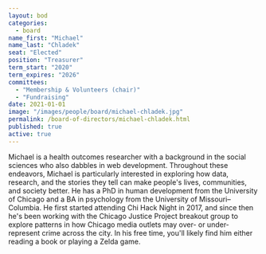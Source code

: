 ```yaml
---
layout: bod
categories: 
  - board
name_first: "Michael"
name_last: "Chladek"
seat: "Elected"
position: "Treasurer"
term_start: "2020"
term_expires: "2026"
committees:
  - "Membership & Volunteers (chair)"
  - "Fundraising"
date: 2021-01-01
image: "/images/people/board/michael-chladek.jpg"
permalink: /board-of-directors/michael-chladek.html
published: true
active: true
---
```


Michael is a health outcomes researcher with a background in the social sciences who also dabbles in web development. Throughout these endeavors, Michael is particularly interested in exploring how data, research, and the stories they tell can make people's lives, communities, and society better. He has a PhD in human development from the University of Chicago and a BA in psychology from the University of Missouri–Columbia. He first started attending Chi Hack Night in 2017, and since then he's been working with the Chicago Justice Project breakout group to explore patterns in how Chicago media outlets may over- or under-represent crime across the city. In his free time, you'll likely find him either reading a book or playing a Zelda game.
